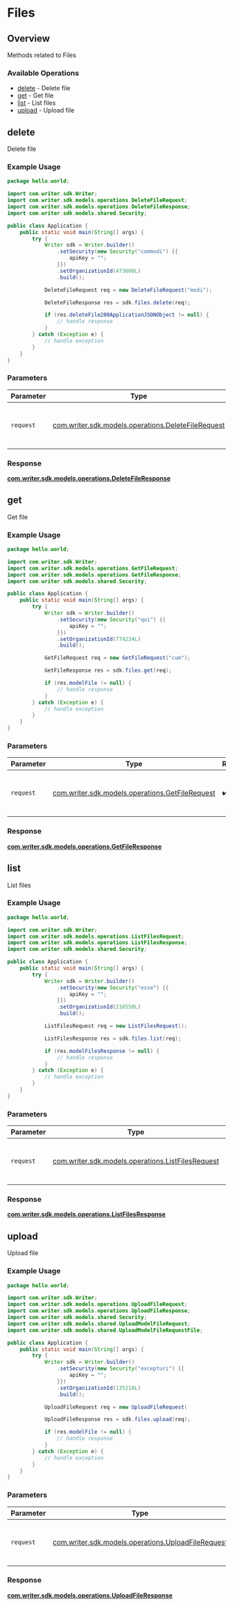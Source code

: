 # Files

## Overview

Methods related to Files

### Available Operations

* [delete](#delete) - Delete file
* [get](#get) - Get file
* [list](#list) - List files
* [upload](#upload) - Upload file

## delete

Delete file

### Example Usage

```java
package hello.world;

import com.writer.sdk.Writer;
import com.writer.sdk.models.operations.DeleteFileRequest;
import com.writer.sdk.models.operations.DeleteFileResponse;
import com.writer.sdk.models.shared.Security;

public class Application {
    public static void main(String[] args) {
        try {
            Writer sdk = Writer.builder()
                .setSecurity(new Security("commodi") {{
                    apiKey = "";
                }})
                .setOrganizationId(473600L)
                .build();

            DeleteFileRequest req = new DeleteFileRequest("modi");            

            DeleteFileResponse res = sdk.files.delete(req);

            if (res.deleteFile200ApplicationJSONObject != null) {
                // handle response
            }
        } catch (Exception e) {
            // handle exception
        }
    }
}
```

### Parameters

| Parameter                                                                                          | Type                                                                                               | Required                                                                                           | Description                                                                                        |
| -------------------------------------------------------------------------------------------------- | -------------------------------------------------------------------------------------------------- | -------------------------------------------------------------------------------------------------- | -------------------------------------------------------------------------------------------------- |
| `request`                                                                                          | [com.writer.sdk.models.operations.DeleteFileRequest](../../models/operations/DeleteFileRequest.md) | :heavy_check_mark:                                                                                 | The request object to use for the request.                                                         |


### Response

**[com.writer.sdk.models.operations.DeleteFileResponse](../../models/operations/DeleteFileResponse.md)**


## get

Get file

### Example Usage

```java
package hello.world;

import com.writer.sdk.Writer;
import com.writer.sdk.models.operations.GetFileRequest;
import com.writer.sdk.models.operations.GetFileResponse;
import com.writer.sdk.models.shared.Security;

public class Application {
    public static void main(String[] args) {
        try {
            Writer sdk = Writer.builder()
                .setSecurity(new Security("qui") {{
                    apiKey = "";
                }})
                .setOrganizationId(774234L)
                .build();

            GetFileRequest req = new GetFileRequest("cum");            

            GetFileResponse res = sdk.files.get(req);

            if (res.modelFile != null) {
                // handle response
            }
        } catch (Exception e) {
            // handle exception
        }
    }
}
```

### Parameters

| Parameter                                                                                    | Type                                                                                         | Required                                                                                     | Description                                                                                  |
| -------------------------------------------------------------------------------------------- | -------------------------------------------------------------------------------------------- | -------------------------------------------------------------------------------------------- | -------------------------------------------------------------------------------------------- |
| `request`                                                                                    | [com.writer.sdk.models.operations.GetFileRequest](../../models/operations/GetFileRequest.md) | :heavy_check_mark:                                                                           | The request object to use for the request.                                                   |


### Response

**[com.writer.sdk.models.operations.GetFileResponse](../../models/operations/GetFileResponse.md)**


## list

List files

### Example Usage

```java
package hello.world;

import com.writer.sdk.Writer;
import com.writer.sdk.models.operations.ListFilesRequest;
import com.writer.sdk.models.operations.ListFilesResponse;
import com.writer.sdk.models.shared.Security;

public class Application {
    public static void main(String[] args) {
        try {
            Writer sdk = Writer.builder()
                .setSecurity(new Security("esse") {{
                    apiKey = "";
                }})
                .setOrganizationId(216550L)
                .build();

            ListFilesRequest req = new ListFilesRequest();            

            ListFilesResponse res = sdk.files.list(req);

            if (res.modelFilesResponse != null) {
                // handle response
            }
        } catch (Exception e) {
            // handle exception
        }
    }
}
```

### Parameters

| Parameter                                                                                        | Type                                                                                             | Required                                                                                         | Description                                                                                      |
| ------------------------------------------------------------------------------------------------ | ------------------------------------------------------------------------------------------------ | ------------------------------------------------------------------------------------------------ | ------------------------------------------------------------------------------------------------ |
| `request`                                                                                        | [com.writer.sdk.models.operations.ListFilesRequest](../../models/operations/ListFilesRequest.md) | :heavy_check_mark:                                                                               | The request object to use for the request.                                                       |


### Response

**[com.writer.sdk.models.operations.ListFilesResponse](../../models/operations/ListFilesResponse.md)**


## upload

Upload file

### Example Usage

```java
package hello.world;

import com.writer.sdk.Writer;
import com.writer.sdk.models.operations.UploadFileRequest;
import com.writer.sdk.models.operations.UploadFileResponse;
import com.writer.sdk.models.shared.Security;
import com.writer.sdk.models.shared.UploadModelFileRequest;
import com.writer.sdk.models.shared.UploadModelFileRequestFile;

public class Application {
    public static void main(String[] args) {
        try {
            Writer sdk = Writer.builder()
                .setSecurity(new Security("excepturi") {{
                    apiKey = "";
                }})
                .setOrganizationId(135218L)
                .build();

            UploadFileRequest req = new UploadFileRequest(                new UploadModelFileRequest(                new UploadModelFileRequestFile("perferendis".getBytes(), "ad");););            

            UploadFileResponse res = sdk.files.upload(req);

            if (res.modelFile != null) {
                // handle response
            }
        } catch (Exception e) {
            // handle exception
        }
    }
}
```

### Parameters

| Parameter                                                                                          | Type                                                                                               | Required                                                                                           | Description                                                                                        |
| -------------------------------------------------------------------------------------------------- | -------------------------------------------------------------------------------------------------- | -------------------------------------------------------------------------------------------------- | -------------------------------------------------------------------------------------------------- |
| `request`                                                                                          | [com.writer.sdk.models.operations.UploadFileRequest](../../models/operations/UploadFileRequest.md) | :heavy_check_mark:                                                                                 | The request object to use for the request.                                                         |


### Response

**[com.writer.sdk.models.operations.UploadFileResponse](../../models/operations/UploadFileResponse.md)**

